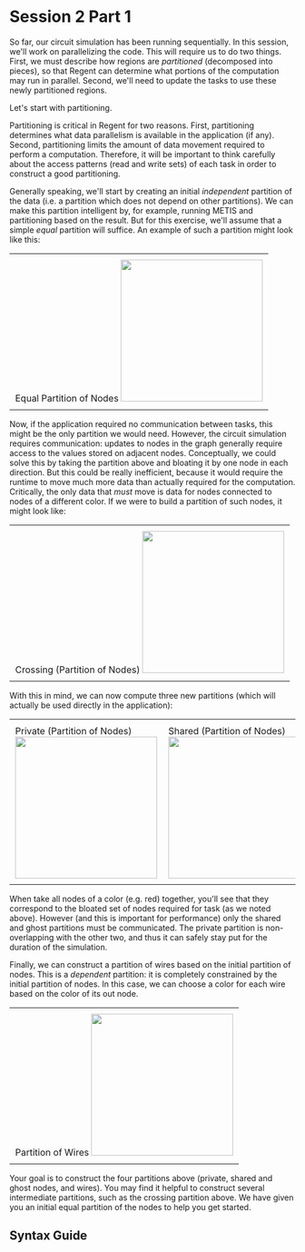 # Session 2 Part 1

So far, our circuit simulation has been running sequentially. In this session, we'll work on parallelizing the code. This will require us to do two things. First, we must describe how regions are *partitioned* (decomposed into pieces), so that Regent can determine what portions of the computation may run in parallel. Second, we'll need to update the tasks to use these newly partitioned regions.

Let's start with partitioning.

Partitioning is critical in Regent for two reasons. First, partitioning determines what data parallelism is available in the application (if any). Second, partitioning limits the amount of data movement required to perform a computation. Therefore, it will be important to think carefully about the access patterns (read and write sets) of each task in order to construct a good partitioning.

Generally speaking, we'll start by creating an initial *independent* partition of the data (i.e. a partition which does not depend on other partitions). We can make this partition intelligent by, for example, running METIS and partitioning based on the result. But for this exercise, we'll assume that a simple *equal* partition will suffice. An example of such a partition might look like this:

<table style="border: 0px;">
<tr style="border: 0px;">
<td style="border: 0px; padding: 10px;">
Equal Partition of Nodes
<img src="/images/circuit/partition1_equal.png" width="250">
</td>
</tr>
</table>

Now, if the application required no communication between tasks, this might be the only partition we would need. However, the circuit simulation requires communication: updates to nodes in the graph generally require access to the values stored on adjacent nodes. Conceptually, we could solve this by taking the partition above and bloating it by one node in each direction. But this could be really inefficient, because it would require the runtime to move much more data than actually required for the computation. Critically, the only data that *must* move is data for nodes connected to nodes of a different color. If we were to build a partition of such nodes, it might look like:

<table style="border: 0px;">
<tr style="border: 0px;">
<td style="border: 0px; padding: 10px;">
Crossing (Partition of Nodes)
<img src="/images/circuit/partition2_crossing.png" width="250">
</td>
</tr>
</table>

With this in mind, we can now compute three new partitions (which will actually be used directly in the application):

<table style="border: 0px;">
<tr style="border: 0px;">
<td style="border: 0px; padding: 10px;">
Private (Partition of Nodes)
<img src="/images/circuit/partition3_private.png" width="250">
</td>
<td style="border: 0px; padding: 10px;">
Shared (Partition of Nodes)
<img src="/images/circuit/partition4_shared.png" width="250">
</td>
<td style="border: 0px; padding: 10px;">
Ghost (Partition of Nodes)
<img src="/images/circuit/partition5_ghost.png" width="250">
</td>
</tr>
</table>

When take all nodes of a color (e.g. red) together, you'll see that they correspond to the bloated set of nodes required for task (as we noted above). However (and this is important for performance) only the shared and ghost partitions must be communicated. The private partition is non-overlapping with the other two, and thus it can safely stay put for the duration of the simulation.

Finally, we can construct a partition of wires based on the initial partition of nodes. This is a *dependent* partition: it is completely constrained by the initial partition of nodes. In this case, we can choose a color for each wire based on the color of its out node.

<table style="border: 0px;">
<tr style="border: 0px;">
<td style="border: 0px; padding: 10px;">
Partition of Wires
<img src="/images/circuit/partition6_wires.png" width="250">
</td>
</tr>
</table>

Your goal is to construct the four partitions above (private, shared and ghost nodes, and wires). You may find it helpful to construct several intermediate partitions, such as the crossing partition above. We have given you an initial equal partition of the nodes to help you get started.

## Syntax Guide
